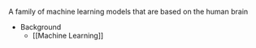 A family of machine learning models that are based on the human brain

- Background
	- [[Machine Learning]]